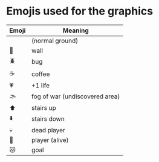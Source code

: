 # Emojis used for the graphics

| Emoji | Meaning                        |
|-------|--------------------------------|
|       | (normal ground)                |
| 🧱    | wall                           |
| 🪲    | bug                            |
| ☕     | coffee                         |
| 💗    | +1 life                        |
| 🌫️   | fog of war (undiscovered area) |
| ⬆️    | stairs up                      |
| ⬇️    | stairs down                    |
| 💀    | dead player                    |
| 🧑    | player (alive)                 |
| 😻    | goal                           |
